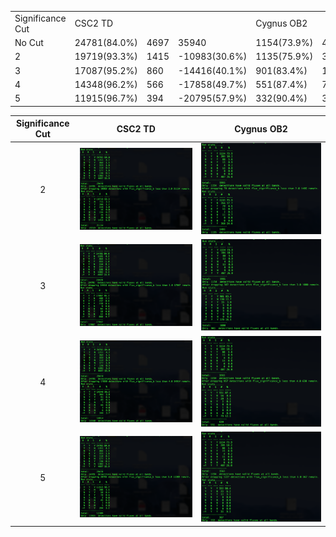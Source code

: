 
  
<table>
  <tr>
    <td> Significance Cut </td> <td colspan="3">CSC2 TD</td> <td colspan="3">Cygnus OB2 </td>
  </tr>
  <tr>
    <td> No Cut </td> <td>24781(84.0%)</td> <td>4697</td> <td>35940</td> <td>1154(73.9%)</td> <td>407</td> <td>1607</td>
  </tr>
  <tr>
  <td>  2 </td> <td>  19719(93.3%)</td> <td> 1415</td> <td>-10983(30.6%)</td> <td>1135(75.9%)</td> <td>360</td>  <td>-79(4.9%)</td>
  </tr>
  <tr>
  <td> 3 </td><td>17087(95.2%)</td> <td>860</td> <td>-14416(40.1%)</td>  <td>901(83.4%)</td> <td>179</td>  <td>-502(31.2%)</td>
  </tr>
  <tr>
  <td> 4</td> <td>14348(96.2%)</td> <td>566</td> <td>-17858(49.7%)</td>  <td>551(87.4%)</td> <td>79</td>  <td>957(59.6%)</td>
  </tr>
  <tr>
  <td> 5</td> <td>11915(96.7%)</td> <td>394</td> <td>-20795(57.9%)</td>  <td>332(90.4%)</td> <td>35</td>  <td>-1227(76.4%)</td>
  </tr>
</table>


Significance Cut   |      CSC2 TD    | Cygnus OB2| 
:------------:|:-------------------------:|:-------------------------:|
2  |![](https://github.com/huiyang-astro/MUWCLASS-Reports/blob/main/Tests/Significance_Cut/Sig_cut2_TD.png)  |  ![](https://github.com/huiyang-astro/MUWCLASS-Reports/blob/main/Tests/Significance_Cut/Sig_cut2_CygnusOB2.png)
3  |![](https://github.com/huiyang-astro/MUWCLASS-Reports/blob/main/Tests/Significance_Cut/Sig_cut3_TD.png)  |  ![](https://github.com/huiyang-astro/MUWCLASS-Reports/blob/main/Tests/Significance_Cut/Sig_cut3_CygnusOB2.png)
4  |![](https://github.com/huiyang-astro/MUWCLASS-Reports/blob/main/Tests/Significance_Cut/Sig_cut4_TD.png)  |  ![](https://github.com/huiyang-astro/MUWCLASS-Reports/blob/main/Tests/Significance_Cut/Sig_cut4_CygnusOB2.png)
5  |![](https://github.com/huiyang-astro/MUWCLASS-Reports/blob/main/Tests/Significance_Cut/Sig_cut5_TD.png)  |  ![](https://github.com/huiyang-astro/MUWCLASS-Reports/blob/main/Tests/Significance_Cut/Sig_cut5_CygnusOB2.png)
